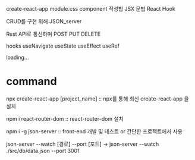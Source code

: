 create-react-app
module.css
component 작성법
JSX 문법
React Hook

CRUD를 구현 위해 JSON_server

Rest API로 통신하며
POST
PUT
DELETE

hooks
useNavigate
useState
useEffect
useRef

loading...

# command

npx create-react-app [project_name]
:: npx를 통해 최신 create-react-app 을 설치

npm i react-router-dom
:: react-router-dom 설치

npm i -g json-server
:: front-end 개발 및 테스트 or 간단한 프로젝트에서 사용

json-server --watch [경로] --port [포트]
-> json-server --watch ./src/db/data.json --port 3001
